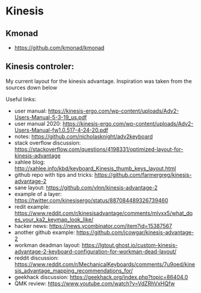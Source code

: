 # Kinesis

## Kmonad

* https://github.com/kmonad/kmonad

## Kinesis controler:
My current layout for the kinesis advantage. Inspiration was taken from the sources down below

Useful links:
* user manual: https://kinesis-ergo.com/wp-content/uploads/Adv2-Users-Manual-5-3-19_us.pdf
* user manual 2020: https://kinesis-ergo.com/wp-content/uploads/Adv2-Users-Manual-fw1.0.517-4-24-20.pdf
* notes: https://github.com/nicholasknight/adv2keyboard
* stack overflow discussion: https://stackoverflow.com/questions/4198331/optimized-layout-for-kinesis-advantage
* xahlee blog: http://xahlee.info/kbd/keyboard_Kinesis_thumb_keys_layout.html
* github repo with tips and tricks: https://github.com/farmergreg/kinesis-advantage-2
* sane layout: https://github.com/vlnn/kinesis-advantage-2
* example of a layer: https://twitter.com/kinesisergo/status/887084489326739460
* redit example: https://www.reddit.com/r/kinesisadvantage/comments/mlvxx5/what_does_your_ka2_keymap_look_like/
* hacker news: https://news.ycombinator.com/item?id=15387567
* another github example: https://github.com/jcowgar/kinesis-advantage-2
* workman deadman layout: https://lgtout.ghost.io/custom-kinesis-advantage-2-keyboard-configuration-for-workman-dead-layout/
* reddit discussion: https://www.reddit.com/r/MechanicalKeyboards/comments/7u9oed/kinesis_advantage_mapping_recommendations_for/
* geekhack discussion: https://geekhack.org/index.php?topic=86404.0 
* QMK review: https://www.youtube.com/watch?v=VdZRhVxHQfw
